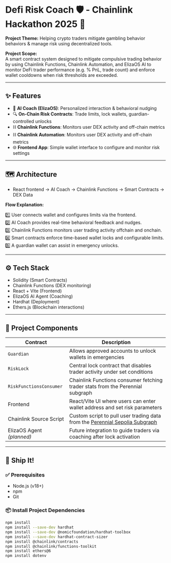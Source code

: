 # Defi Risk Coach 🛡️ - Chainlink Hackathon 2025 🚀

**Project Theme:** Helping crypto traders mitigate gambling behavior behaviors & manage risk using decentralized tools.

**Project Scope:**  
A smart contract system designed to mitigate compulsive trading behavior by using Chainlink Functions, Chainlink Automation, and ElizaOS AI to monitor DeFi trader performance (e.g. % PnL, trade count) and enforce wallet cooldowns when risk thresholds are exceeded.

---

## ✨ Features

- 🧠 **AI Coach (ElizaOS)**: Personalized interaction & behavioral nudging
- 🔍 **On-Chain Risk Contracts**: Trade limits, lock wallets, guardian-controlled unlocks
- ⛓️ **Chainlink Functions**: Monitors user DEX activity and off-chain metrics
- ⛓️ **Chainlink Automation**: Monitors user DEX activity and off-chain metrics
- 🌐 **Frontend App**: Simple wallet interface to configure and monitor risk settings

---

## 🗺️ Architecture

- React frontend → AI Coach → Chainlink Functions → Smart Contracts → DEX Data

**Flow Explanation:**

1️⃣ User connects wallet and configures limits via the frontend.  
2️⃣ AI Coach provides real-time behavioral feedback and nudges.  
3️⃣ Chainlink Functions monitors user trading activity offchain and onchain.  
4️⃣ Smart contracts enforce time-based wallet locks and configurable limits.  
5️⃣ A guardian wallet can assist in emergency unlocks.

---

## ⚙️ Tech Stack

- Solidity (Smart Contracts)
- Chainlink Functions (DEX monitoring)
- React + Vite (Frontend)
- ElizaOS AI Agent (Coaching)
- Hardhat (Deployment)
- Ethers.js (Blockchain interactions)

---

## 🚢 Project Components

| Contract                  | Description                                                                                                                                 |
| ------------------------- | ------------------------------------------------------------------------------------------------------------------------------------------- |
| `Guardian`                | Allows approved accounts to unlock wallets in emergencies                                                                                   |
| `RiskLock`                | Central lock contract that disables trader activity under set conditions                                                                    |
| `RiskFunctionsConsumer`   | Chainlink Functions consumer fetching trader stats from the Perennial subgraph                                                              |
| Frontend                  | React/Vite UI where users can enter wallet address and set risk parameters                                                                  |
| Chainlink Source Script   | Custom script to pull user trading data from the [Perennial Sepolia Subgraph](https://api.perennial.foundation/subgraphs/perennial-sepolia) |
| ElizaOS Agent _(planned)_ | Future integration to guide traders via coaching after lock activation                                                                      |

---

## 🚢 Ship It!

### ✅ Prerequisites

- Node.js (v18+)
- npm
- Git

### 📦 Install Project Dependencies

```bash
npm install
npm install --save-dev hardhat
npm install --save-dev @nomicfoundation/hardhat-toolbox
npm install --save-dev hardhat-contract-sizer
npm install @chainlink/contracts
npm install @chainlink/functions-toolkit
npm install ethers@6
npm install dotenv

```
